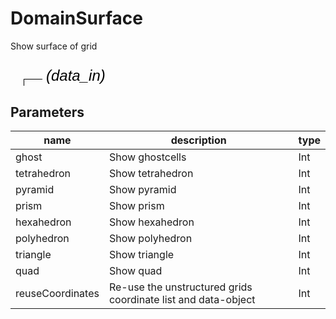 
# DomainSurface
Show surface of grid

<svg width="2562.0" height="210" >
<style>.text { font: normal 24.0px sans-serif;}tspan{ font: italic 24.0px sans-serif;}.moduleName{ font: italic 30px sans-serif;}</style>
<rect x="0" y="60" width="256.2" height="90" rx="5" ry="5" style="fill:#64c8c8ff;" />
<rect x="6.0" y="60" width="30" height="30" rx="0" ry="0" style="fill:#c81e1eff;" >
<title>data_in</title></rect>
<rect x="21.0" y="30" width="1.0" height="30" rx="0" ry="0" style="fill:#000000;" />
<rect x="21.0" y="30" width="30" height="1.0" rx="0" ry="0" style="fill:#000000;" />
<text x="57.0" y="33.0" class="text" ><tspan> (data_in)</tspan></text>
<rect x="6.0" y="120" width="30" height="30" rx="0" ry="0" style="fill:#c8c81eff;" >
<title>data_out</title></rect>
<rect x="21.0" y="150" width="1.0" height="30" rx="0" ry="0" style="fill:#000000;" />
<rect x="21.0" y="180" width="30" height="1.0" rx="0" ry="0" style="fill:#000000;" />
<text x="57.0" y="183.0" class="text" ><tspan> (data_out)</tspan></text>
<text x="6.0" y="115.5" class="moduleName" >DomainSurface</text></svg>

## Parameters
|name|description|type|
|-|-|-|
|ghost|Show ghostcells|Int|
|tetrahedron|Show tetrahedron|Int|
|pyramid|Show pyramid|Int|
|prism|Show prism|Int|
|hexahedron|Show hexahedron|Int|
|polyhedron|Show polyhedron|Int|
|triangle|Show triangle|Int|
|quad|Show quad|Int|
|reuseCoordinates|Re-use the unstructured grids coordinate list and data-object|Int|
